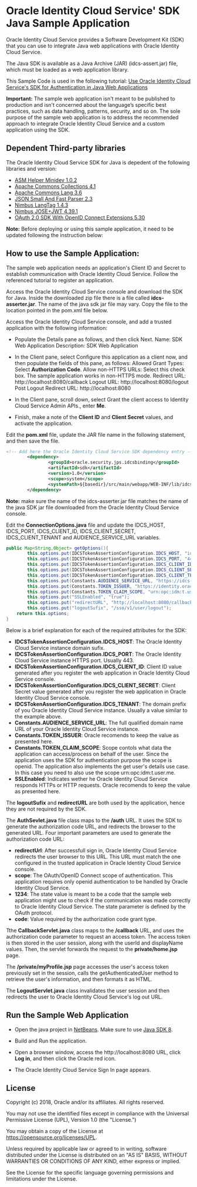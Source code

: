 # Oracle Identity Cloud Service' SDK Java Sample Application

Oracle Identity Cloud Service provides a Software Development Kit (SDK) that you can use to integrate Java web applications with Oracle Identity Cloud Service.

The Java SDK is available as a Java Archive (JAR) (idcs-assert.jar) file, which must be loaded as a web application library.

This Sample Code is used in the following tutorial: [Use Oracle Identity Cloud Service's SDK for Authentication in Java Web Applications]( https://apexapps.oracle.com/pls/apex/f?p=44785:112:0::::P112_CONTENT_ID:22663)

**Important:** The sample web application isn't meant to be published to production and isn't concerned about the language’s specific best practices, such as data handling, patterns, security, and so on. The sole purpose of the sample web application is to address the recommended approach to integrate Oracle Identity Cloud Service and a custom application using the SDK.

## Dependent Third-party libraries
The Oracle Identity Cloud Service SDK for Java is depedent of the following libraries and version:
- [ASM Helper Minidev 1.0.2](https://mvnrepository.com/artifact/net.minidev/asm)
- [Apache Commons Collections 4.1](https://mvnrepository.com/artifact/org.apache.commons/commons-collections4)
- [Apache Commons Lang 3.6](https://mvnrepository.com/artifact/org.apache.commons/commons-lang3)
- [JSON Small And Fast Parser 2.3](https://mvnrepository.com/artifact/net.minidev/json-smart)
- [Nimbus LangTag 1.4.3](https://mvnrepository.com/artifact/com.nimbusds/lang-tag)
- [Nimbus JOSE+JWT 4.39.1](https://mvnrepository.com/artifact/com.nimbusds/nimbus-jose-jwt)
- [OAuth 2.0 SDK With OpenID Connect Extensions 5.30](https://mvnrepository.com/artifact/com.nimbusds/oauth2-oidc-sdk)

**Note:** Before deploying or using this sample application, it need to be updated following the instruction below:

## How to use the Sample Application:

The sample web application needs an application's Client ID and Secret to establish communication with Oracle Identity Cloud Service.  Follow the referenced tutorial to register an application.

Access the Oracle Identity Cloud Service console and download the SDK for Java. Inside the downloaded zip file there is a file called **idcs-asserter.jar**. The name of the java sdk jar file may vary.
Copy the file to the location pointed in the pom.xml file below.

Access the Oracle Identity Cloud Service console, and add a trusted application with the following information:
- Populate the Details pane as follows, and then click Next.
    Name: SDK Web Application
    Description: SDK Web Application

- In the Client pane, select Configure this application as a client now, and then populate the fields of this pane, as follows:
    Allowed Grant Types: Select **Authorization Code**.
    Allow non-HTTPS URLs: Select this check box. The sample application works in non-HTTPS mode.
    Redirect URL: http://localhost:8080/callback
    Logout URL: http://localhost:8080/logout
    Post Logout Redirect URL: http://localhost:8080

- In the Client pane, scroll down, select Grant the client access to Identity Cloud Service Admin APIs., enter **Me**.  
- Finish, make a note of the **Client ID** and **Client Secret** values, and activate the application.

Edit the **pom.xml** file, update the JAR file name in the following statement, and then save the file.
```xml
<!-- Add here the Oracle Identity Cloud Service SDK dependency entry -->
        <dependency>
                <groupId>oracle.security.jps.idcsbinding</groupId>
                <artifactId>sdk</artifactId>
                <version>1.0</version>
                <scope>system</scope>
                <systemPath>${basedir}/src/main/webapp/WEB-INF/lib/idcs-asserter.jar</systemPath>
        </dependency>
```
**Note:** make sure the name of the idcs-asserter.jar file matches the name of the java SDK jar file downloaded from the Oracle Identity Cloud Service console.

Edit the **ConnectionOptions.java** file and update the IDCS_HOST, IDCS_PORT, IDCS_CLIENT_ID, IDCS_CLIENT_SECRET,  IDCS_CLIENT_TENANT and AUDIENCE_SERVICE_URL variables.
```java
public Map<String,Object> getOptions(){
        this.options.put(IDCSTokenAssertionConfiguration.IDCS_HOST, "identity.oraclecloud.com");
        this.options.put(IDCSTokenAssertionConfiguration.IDCS_PORT, "443");
        this.options.put(IDCSTokenAssertionConfiguration.IDCS_CLIENT_ID, "123456789abcdefghij");
        this.options.put(IDCSTokenAssertionConfiguration.IDCS_CLIENT_SECRET, "abcde-12345-zyxvu-98765-qwerty");
        this.options.put(IDCSTokenAssertionConfiguration.IDCS_CLIENT_TENANT, "idcs-abcd1234");
        this.options.put(Constants.AUDIENCE_SERVICE_URL, "https://idcs-abcd1234.identity.oraclecloud.com");
        this.options.put(Constants.TOKEN_ISSUER, "https://identity.oraclecloud.com");
        this.options.put(Constants.TOKEN_CLAIM_SCOPE, "urn:opc:idm:t.user.me openid");
        this.options.put("SSLEnabled", "true");
        this.options.put("redirectURL", "http://localhost:8080/callback");
        this.options.put("logoutSufix", "/sso/v1/user/logout");
	return this.options;
}
```

Below is a brief explanation  for each of the required attributes for the SDK:
- **IDCSTokenAssertionConfiguration.IDCS_HOST**: The Oracle Identity Cloud Service instance domain sufix.
- **IDCSTokenAssertionConfiguration.IDCS_PORT**: The Oracle Identity Cloud Service instance HTTPS port. Usually 443.
- **IDCSTokenAssertionConfiguration.IDCS_CLIENT_ID**: Client ID value generated after you register the web application in Oracle Identity Cloud Service console.
- **IDCSTokenAssertionConfiguration.IDCS_CLIENT_SECRET**: Client Secret value generated after you register the web application in Oracle Identity Cloud Service console.
- **IDCSTokenAssertionConfiguration.IDCS_TENANT**: The domain prefix of you Oracle Identity Cloud Service instance. Usually a value similar to the example above.
- **Constants.AUDIENCE_SERVICE_URL**: The full qualified domain name URL of your Oracle Identity Cloud Service instance.
- **Constants.TOKEN_ISSUER**: Oracle recomends to keep the value as presented here.
- **Constants.TOKEN_CLAIM_SCOPE**: Scope contols what data the application can access/process on behalf of the user. Since the application uses the SDK for authentication purpose the scope is openid. The application also implements the get user's details use case. In this case you need to also use the scope urn:opc:idm:t.user.me.
- **SSLEnabled**: Indicates wether he Oracle Identity Cloud Service responds HTTPs or HTTP requests. Oracle recomends to keep the value as presented here.

The **logoutSufix** and **redirectURL** are both used by the application, hence they are not required by the SDK.

The **AuthSevlet.java** file  class maps to the **/auth** URL. It uses the SDK to generate the authorization code URL, and redirects the browser to the generated URL.
Four important parameters are used to generate the authorization code URL:
- **redirectUrl**: After successfull sign in, Oracle Identity Cloud Service redirects the user browser to this URL. This URL must match the one configured in the trusted application in Oracle Identity Cloud Service console.
- **scope**: The OAuth/OpenID Connect scope of authentication. This application requires only openid authentication to be handled by Oracle Identity Cloud Service.
- **1234**: The state value is meant to be a code that the sample web application might use to check if the communication was made correctly to Oracle Identity Cloud Service. The state parameter is defined by the OAuth protocol.
- **code**: Value required by the authorization code grant type.

Tthe **CallbackServlet.java** class maps to the **/callback** URL, and uses the authorization code parameter to request an access token. The access token is then stored in the user session, along with the userId and displayName values. Then, the servlet forwards the request to the **private/home.jsp** page.

The **/private/myProfile.jsp** page accesses the user's access token previously set in the session, calls the getAuthenticatedUser method to retrieve the user's information, and then formats it as HTML.

The **LogoutServlet.java** class invalidates the user session and then redirects the user to Oracle Identity Cloud Service's log out URL.

## Run the Sample Web Application

- Open the java project in [NetBeans](https://netbeans.org/). Make sure to use [Java SDK 8](http://www.oracle.com/technetwork/pt/java/javase/downloads/jdk8-downloads-2133151.html). 

- Build and Run the application.
 
- Open a browser window, access the http://localhost:8080 URL, click **Log in**, and then click the Oracle red icon.

- The Oracle Identity Cloud Service Sign In page appears.

## License

Copyright (c) 2018, Oracle and/or its affiliates. All rights reserved.

You may not use the identified files except in compliance with the Universal Permissive License (UPL), Version 1.0 (the "License.")

You may obtain a copy of the License at https://opensource.org/licenses/UPL. 

Unless required by applicable law or agreed to in writing, software distributed under the License is distributed on an "AS IS" BASIS, WITHOUT WARRANTIES OR CONDITIONS OF ANY KIND, either express or implied.

See the License for the specific language governing permissions and limitations under the License.